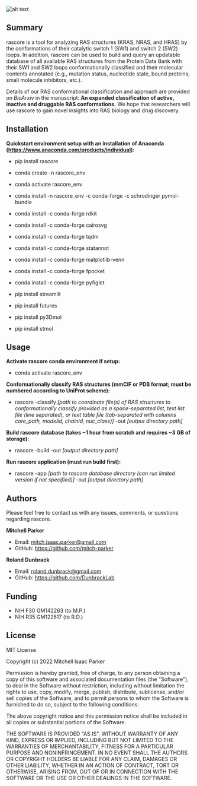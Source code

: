 ![alt text](https://github.com/mitch-parker/rascore/rascore/data/rascore.png?raw=true)

## Summary

rascore is a tool for analyzing RAS structures (KRAS, NRAS, and HRAS) by the conformations of their catalytic switch 1 (SW1) and switch 2 (SW2) loops. In addition, rascore can be used to build and query an updatable database of all available RAS structures from the Protein Data Bank with their SW1 and SW2 loops conformationally classified and their molecular contents annotated (e.g., mutation status, nucleotide state, bound proteins, small molecule inhibitors, etc.). 

Details of our RAS conformational classification and approach are provided on *BioArxiv* in the manuscript: **An expanded classification of active, inactive and druggable RAS conformations.** We hope that researchers will use rascore to gain novel insights into RAS biology and drug discovery. 

## Installation

**Quickstart environment setup with an installation of Anaconda (https://www.anaconda.com/products/individual):**

- pip install rascore

- conda create -n rascore_env
- conda activate rascore_env
- conda install -n rascore_env -c conda-forge -c schrodinger pymol-bundle
- conda install -c conda-forge rdkit
- conda install -c conda-forge cairosvg 
- conda install -c conda-forge tqdm
- conda install -c conda-forge statannot 
- conda install -c conda-forge matplotlib-venn
- conda install -c conda-forge fpocket
- conda install -c conda-forge pyfiglet 

- pip install streamlit
- pip install futures
- pip install py3Dmol
- pip install stmol

## Usage

**Activate rascore conda environment if setup:**

- conda activate rascore_env

**Conformationally classify RAS structures (mmCIF or PDB format; must be numbered according to UniProt scheme):**

- rascore -classify *[path to coordinate file(s) of RAS structures to conformationally classify provided as a space-separated list, text list file (line separated), or text table file (tab-separated with columns core_path, modelid, chainid, nuc_class)]* -out *[output directory path]*

**Build rascore database (takes ~1 hour from scratch and requires ~3 GB of storage):**

- rascore -build -out *[output directory path]*

**Run rascore application (must run build first):**

- rascore -app *[path to rascore database directory (can run limited version if not specified)]* -out *[output directory path]*

## Authors

Please feel free to contact us with any issues, comments, or questions regarding rascore.

**Mitchell Parker**

- Email: <mitch.isaac.parker@gmail.com>
- GitHub: https://github.com/mitch-parker

**Roland Dunbrack**

- Email: <roland.dunbrack@gmail.com>
- GitHub: https://github.com/DunbrackLab

## Funding

- NIH F30 GM142263 (to M.P.)
- NIH R35 GM122517 (to R.D.)

## License
MIT License

Copyright (c) 2022 Mitchell Isaac Parker

Permission is hereby granted, free of charge, to any person obtaining a copy
of this software and associated documentation files (the "Software"), to deal
in the Software without restriction, including without limitation the rights
to use, copy, modify, merge, publish, distribute, sublicense, and/or sell
copies of the Software, and to permit persons to whom the Software is
furnished to do so, subject to the following conditions:

The above copyright notice and this permission notice shall be included in all
copies or substantial portions of the Software.

THE SOFTWARE IS PROVIDED "AS IS", WITHOUT WARRANTY OF ANY KIND, EXPRESS OR
IMPLIED, INCLUDING BUT NOT LIMITED TO THE WARRANTIES OF MERCHANTABILITY,
FITNESS FOR A PARTICULAR PURPOSE AND NONINFRINGEMENT. IN NO EVENT SHALL THE
AUTHORS OR COPYRIGHT HOLDERS BE LIABLE FOR ANY CLAIM, DAMAGES OR OTHER
LIABILITY, WHETHER IN AN ACTION OF CONTRACT, TORT OR OTHERWISE, ARISING FROM,
OUT OF OR IN CONNECTION WITH THE SOFTWARE OR THE USE OR OTHER DEALINGS IN THE
SOFTWARE.